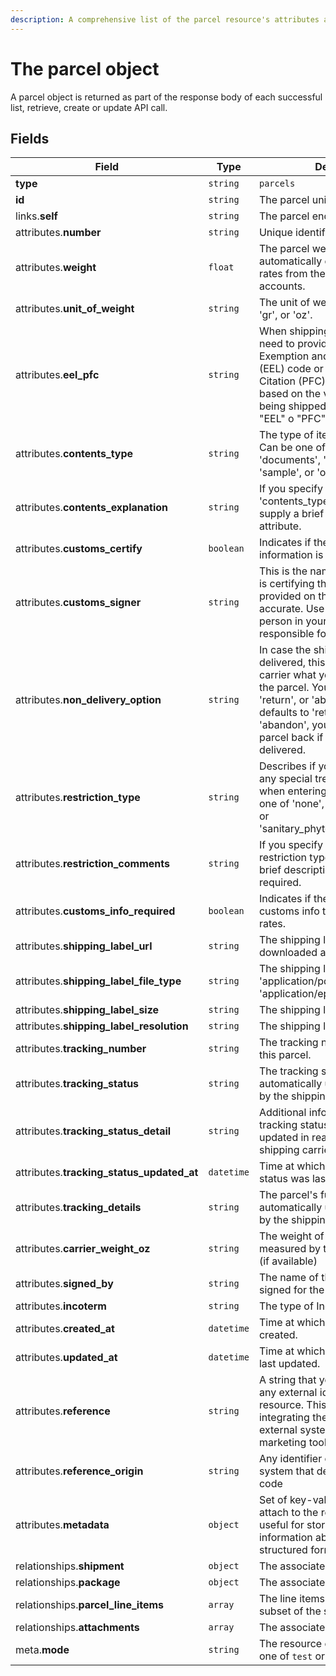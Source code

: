 ```yaml
---
description: A comprehensive list of the parcel resource's attributes and relationships.
---
```


# The parcel object

A parcel object is returned as part of the response body of each successful list, retrieve, create or update API call.

## Fields

| Field          | Type     | Description                                  |
| -------------- | -------- | -------------------------------------------- |
| **type**       | `string` | `parcels`                        |
| **id**         | `string` | The parcel unique identifier  |
| links.**self** | `string` | The parcel endpoint URL       |
| attributes.**number** | `string` | Unique identifier for the parcel |
| attributes.**weight** | `float` | The parcel weight, used to automatically calculate the tax rates from the available carrier accounts. |
| attributes.**unit_of_weight** | `string` | The unit of weight. Can be one of 'gr', or 'oz'. |
| attributes.**eel_pfc** | `string` | When shipping outside the US, you need to provide either an Exemption and Exclusion Legend (EEL) code or a Proof of Filing Citation (PFC). Which you need is based on the value of the goods being shipped. Value can be one of "EEL" o "PFC". |
| attributes.**contents_type** | `string` | The type of item you are sending. Can be one of 'merchandise', 'gift', 'documents', 'returned_goods', 'sample', or 'other'. |
| attributes.**contents_explanation** | `string` | If you specify 'other' in the 'contents_type' attribute, you must supply a brief description in this attribute. |
| attributes.**customs_certify** | `boolean` | Indicates if the provided information is accurate |
| attributes.**customs_signer** | `string` | This is the name of the person who is certifying that the information provided on the customs form is accurate. Use a name of the person in your organization who is responsible for this. |
| attributes.**non_delivery_option** | `string` | In case the shipment cannot be delivered, this option tells the carrier what you want to happen to the parcel. You can pass either 'return', or 'abandon'. The value defaults to 'return'. If you pass 'abandon', you will not receive the parcel back if it cannot be delivered. |
| attributes.**restriction_type** | `string` | Describes if your parcel requires any special treatment or quarantine when entering the country. Can be one of 'none', 'other', 'quarantine', or 'sanitary_phytosanitary_inspection'. |
| attributes.**restriction_comments** | `string` | If you specify 'other' in the restriction type, you must supply a brief description of what is required. |
| attributes.**customs_info_required** | `boolean` | Indicates if the parcel requires customs info to get the shipping rates. |
| attributes.**shipping_label_url** | `string` | The shipping label url, ready to be downloaded and printed. |
| attributes.**shipping_label_file_type** | `string` | The shipping label file type. One of 'application/pdf', 'application/zpl', 'application/epl2', or 'image/png'. |
| attributes.**shipping_label_size** | `string` | The shipping label size. |
| attributes.**shipping_label_resolution** | `string` | The shipping label resolution. |
| attributes.**tracking_number** | `string` | The tracking number associated to this parcel. |
| attributes.**tracking_status** | `string` | The tracking status for this parcel, automatically updated in real time by the shipping carrier. |
| attributes.**tracking_status_detail** | `string` | Additional information about the tracking status, automatically updated in real time by the shipping carrier. |
| attributes.**tracking_status_updated_at** | `datetime` | Time at which the parcel's tracking status was last updated. |
| attributes.**tracking_details** | `string` | The parcel's full tracking history, automatically updated in real time by the shipping carrier. |
| attributes.**carrier_weight_oz** | `string` | The weight of the parcel as measured by the carrier in ounces (if available) |
| attributes.**signed_by** | `string` | The name of the person who signed for the parcel (if available) |
| attributes.**incoterm** | `string` | The type of Incoterm (if available). |
| attributes.**created_at** | `datetime` | Time at which the resource was created. |
| attributes.**updated_at** | `datetime` | Time at which the resource was last updated. |
| attributes.**reference** | `string` | A string that you can use to add any external identifier to the resource. This can be useful for integrating the resource to an external system, like an ERP, a marketing tool, a CRM, or whatever. |
| attributes.**reference_origin** | `string` | Any identifier of the third party system that defines the reference code |
| attributes.**metadata** | `object` | Set of key-value pairs that you can attach to the resource. This can be useful for storing additional information about the resource in a structured format. |
| relationships.**shipment** | `object` | The associated shipment. |
| relationships.**package** | `object` | The associated package. |
| relationships.**parcel_line_items** | `array` | The line items in this parcel (a subset of the shipment line items) |
| relationships.**attachments** | `array` | The associated attachments. |
| meta.**mode** | `string` | The resource environment \(can be one of `test` or `live`\) |


